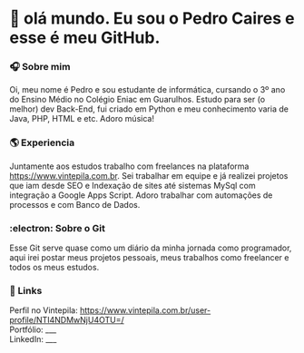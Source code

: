 # :vulcan_salute: olá mundo. Eu sou o Pedro Caires e esse é meu GitHub.

### :headphones: Sobre mim
  Oi, meu nome é Pedro e sou estudante de informática, cursando o 3º ano do Ensino Médio no Colégio Eniac em Guarulhos. Estudo para ser (o melhor) dev Back-End, fui criado em Python e meu conhecimento varia de Java, PHP, HTML e etc. Adoro música! 

### :earth_americas: Experiencia 
 Juntamente aos estudos trabalho com freelances na plataforma https://www.vintepila.com.br. Sei trabalhar em equipe e já realizei projetos que iam desde SEO e Indexação de sites até sistemas MySql com integração a Google Apps Script. Adoro trabalhar com automações de processos e com Banco de Dados.

### :electron:  Sobre o Git 
Esse Git serve quase como um diário da minha jornada como programador, aqui irei postar meus projetos pessoais, meus trabalhos como freelancer e todos os meus estudos.

### :link: Links
Perfil no Vintepila: https://www.vintepila.com.br/user-profile/NTI4NDMwNjU4OTU=/<br/>
Portfólio: ___ <br/>
LinkedIn: ___ <br/> 

<!--
**dgtyPedro/dgtyPedro** is a ✨ _special_ ✨ repository because its `README.md` (this file) appears on your GitHub profile.

Here are some ideas to get you started:

- 🔭 I’m currently working on ...
- 🌱 I’m currently learning ...
- 👯 I’m looking to collaborate on ...
- 🤔 I’m looking for help with ...
- 💬 Ask me about ...
- 📫 How to reach me: ...
- 😄 Pronouns: ...
- ⚡ Fun fact: ...
-->
